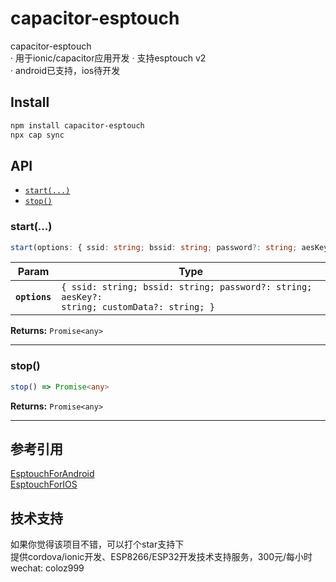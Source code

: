 # capacitor-esptouch
capacitor-esptouch  
· 用于ionic/capacitor应用开发
· 支持esptouch v2  
· android已支持，ios待开发  

## Install

```bash
npm install capacitor-esptouch
npx cap sync
```

## API

<docgen-index>

* [`start(...)`](#start)
* [`stop()`](#stop)

</docgen-index>

<docgen-api>
<!--Update the source file JSDoc comments and rerun docgen to update the docs below-->

### start(...)

```typescript
start(options: { ssid: string; bssid: string; password?: string; aesKey?: string; customData?: string; }) => Promise<any>
```

| Param         | Type                                                                                                   |
| ------------- | ------------------------------------------------------------------------------------------------------ |
| **`options`** | <code>{ ssid: string; bssid: string; password?: string; aesKey?: string; customData?: string; }</code> |

**Returns:** <code>Promise&lt;any&gt;</code>

--------------------


### stop()

```typescript
stop() => Promise<any>
```

**Returns:** <code>Promise&lt;any&gt;</code>

--------------------

</docgen-api>

## 参考引用
[EsptouchForAndroid](https://github.com/EspressifApp/EsptouchForAndroid)  
[EsptouchForIOS](https://github.com/EspressifApp/EsptouchForIOS)  

## 技术支持  
如果你觉得该项目不错，可以打个star支持下  
提供cordova/ionic开发、ESP8266/ESP32开发技术支持服务，300元/每小时  
wechat: coloz999  
